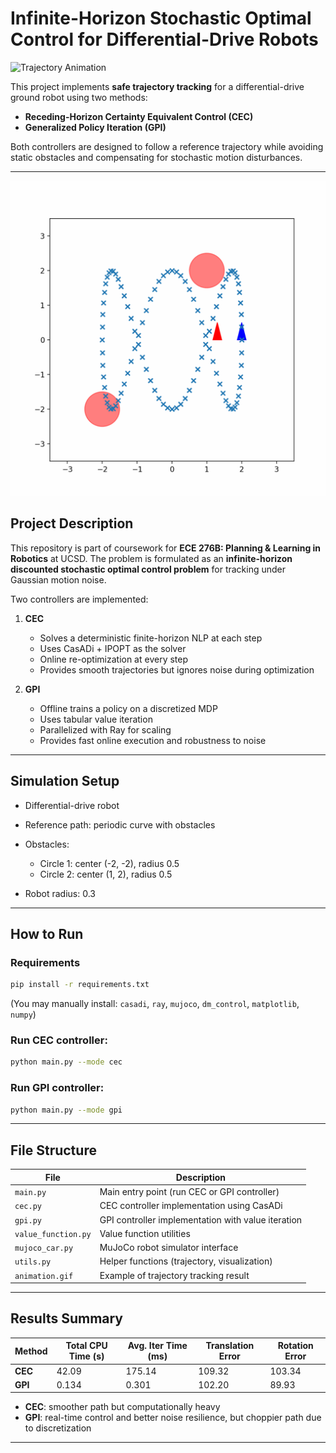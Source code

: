 
# Infinite-Horizon Stochastic Optimal Control for Differential-Drive Robots

![Trajectory Animation](animation1749767025.694358.gif)

This project implements **safe trajectory tracking** for a differential-drive ground robot using two methods:

* **Receding-Horizon Certainty Equivalent Control (CEC)**
* **Generalized Policy Iteration (GPI)**

Both controllers are designed to follow a reference trajectory while avoiding static obstacles and compensating for stochastic motion disturbances.

---
![Trajectory Animation](starter_code/fig/animation1749767259.72015.gif)

## Project Description

This repository is part of coursework for **ECE 276B: Planning & Learning in Robotics** at UCSD.
The problem is formulated as an **infinite-horizon discounted stochastic optimal control problem** for tracking under Gaussian motion noise.

Two controllers are implemented:

1. **CEC**

   * Solves a deterministic finite-horizon NLP at each step
   * Uses CasADi + IPOPT as the solver
   * Online re-optimization at every step
   * Provides smooth trajectories but ignores noise during optimization

2. **GPI**

   * Offline trains a policy on a discretized MDP
   * Uses tabular value iteration
   * Parallelized with Ray for scaling
   * Provides fast online execution and robustness to noise

---

## Simulation Setup

* Differential-drive robot
* Reference path: periodic curve with obstacles
* Obstacles:

  * Circle 1: center (-2, -2), radius 0.5
  * Circle 2: center (1, 2), radius 0.5
* Robot radius: 0.3

---

## How to Run

### Requirements

```bash
pip install -r requirements.txt
```

(You may manually install: `casadi`, `ray`, `mujoco`, `dm_control`, `matplotlib`, `numpy`)

### Run CEC controller:

```bash
python main.py --mode cec
```

### Run GPI controller:

```bash
python main.py --mode gpi
```

---

## File Structure

| File                | Description                                        |
| ------------------- | -------------------------------------------------- |
| `main.py`           | Main entry point (run CEC or GPI controller)       |
| `cec.py`            | CEC controller implementation using CasADi         |
| `gpi.py`            | GPI controller implementation with value iteration |
| `value_function.py` | Value function utilities                           |
| `mujoco_car.py`     | MuJoCo robot simulator interface                   |
| `utils.py`          | Helper functions (trajectory, visualization)       |
| `animation.gif`     | Example of trajectory tracking result              |

---

## Results Summary

| Method  | Total CPU Time (s) | Avg. Iter Time (ms) | Translation Error | Rotation Error |
| ------- | ------------------ | ------------------- | ----------------- | -------------- |
| **CEC** | 42.09              | 175.14              | 109.32            | 103.34         |
| **GPI** | 0.134              | 0.301               | 102.20            | 89.93          |

* **CEC**: smoother path but computationally heavy
* **GPI**: real-time control and better noise resilience, but choppier path due to discretization

---


